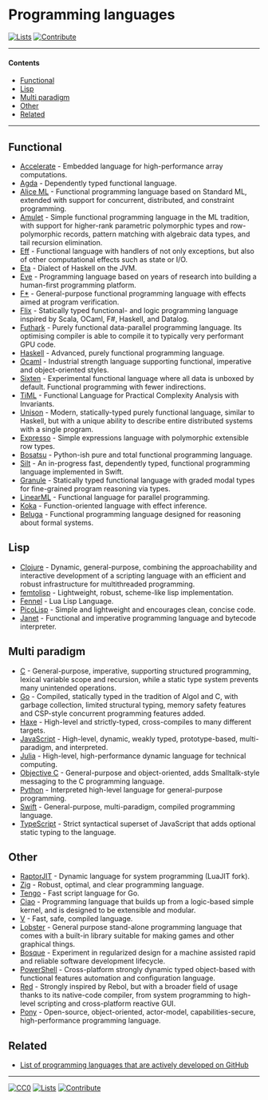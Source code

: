 # Programming languages

[![Lists](https://img.shields.io/badge/-more%20lists-0a0a0a.svg?style=flat&colorA=0a0a0a)](https://github.com/learn-anything/curated-lists#readme)
[![Contribute](https://img.shields.io/badge/-contribute-0a0a0a.svg?style=flat&colorA=0a0a0a)](CONTRIBUTING.md#readme)

---

#### Contents

- [Functional](#functional)
- [Lisp](#lisp)
- [Multi paradigm](#multi-paradigm)
- [Other](#other)
- [Related](#related)

---

## Functional

- [Accelerate](https://github.com/AccelerateHS/accelerate) - Embedded language for high-performance array computations.
- [Agda](https://github.com/agda/agda) - Dependently typed functional language.
- [Alice ML](https://github.com/aliceml/aliceml) - Functional programming language based on Standard ML, extended with support for concurrent, distributed, and constraint programming.
- [Amulet](https://github.com/tmpim/amulet) - Simple functional programming language in the ML tradition, with support for higher-rank parametric polymorphic types and row-polymorphic records, pattern matching with algebraic data types, and tail recursion elimination.
- [Eff](http://www.eff-lang.org/) - Functional language with handlers of not only exceptions, but also of other computational effects such as state or I/O.
- [Eta](https://github.com/typelead/eta) - Dialect of Haskell on the JVM.
- [Eve](https://github.com/witheve/Eve) - Programming language based on years of research into building a human-first programming platform.
- [F\*](https://fstar-lang.org/#introduction) - General-purpose functional programming language with effects aimed at program verification.
- [Flix](https://github.com/flix/flix) - Statically typed functional- and logic programming language inspired by Scala, OCaml, F#, Haskell, and Datalog.
- [Futhark](https://github.com/diku-dk/futhark) - Purely functional data-parallel programming language. Its optimising compiler is able to compile it to typically very performant GPU code.
- [Haskell](https://www.haskell.org/) - Advanced, purely functional programming language.
- [Ocaml](https://ocaml.org/) - Industrial strength language supporting functional, imperative and object-oriented styles.
- [Sixten](https://github.com/ollef/sixten) - Experimental functional language where all data is unboxed by default. Functional programming with fewer indirections.
- [TiML](http://adam.chlipala.net/papers/TimlOOPSLA17/) - Functional Language for Practical Complexity Analysis with Invariants.
- [Unison](https://github.com/unisonweb/unison) - Modern, statically-typed purely functional language, similar to Haskell, but with a unique ability to describe entire distributed systems with a single program.
- [Expresso](https://github.com/willtim/Expresso) - Simple expressions language with polymorphic extensible row types.
- [Bosatsu](https://github.com/johnynek/bosatsu) - Python-ish pure and total functional programming language.
- [Silt](https://github.com/silt-lang/silt) - An in-progress fast, dependently typed, functional programming language implemented in Swift.
- [Granule](https://github.com/granule-project/granule) - Statically typed functional language with graded modal types for fine-grained program reasoning via types.
- [LinearML](https://github.com/pikatchu/LinearML) - Functional language for parallel programming.
- [Koka](https://github.com/koka-lang/koka) - Function-oriented language with effect inference.
- [Beluga](https://github.com/Beluga-lang/Beluga) - Functional programming language designed for reasoning about formal systems.

## Lisp

- [Clojure](https://github.com/JeffBezanson/femtolisp) - Dynamic, general-purpose, combining the approachability and interactive development of a scripting language with an efficient and robust infrastructure for multithreaded programming.
- [femtolisp](https://github.com/JeffBezanson/femtolisp) - Lightweight, robust, scheme-like lisp implementation.
- [Fennel](https://github.com/bakpakin/Fennel) - Lua Lisp Language.
- [PicoLisp](https://picolisp.com/wiki/) - Simple and lightweight and encourages clean, concise code.
- [Janet](https://github.com/janet-lang/janet) - Functional and imperative programming language and bytecode interpreter.

## Multi paradigm

- [C](<http://en.wikipedia.org/wiki/C_(programming_language)>) - General-purpose, imperative, supporting structured programming, lexical variable scope and recursion, while a static type system prevents many unintended operations.
- [Go](https://github.com/golang/go) - Compiled, statically typed in the tradition of Algol and C, with garbage collection, limited structural typing, memory safety features and CSP-style concurrent programming features added.
- [Haxe](https://github.com/HaxeFoundation/haxe) - High-level and strictly-typed, cross-compiles to many different targets.
- [JavaScript](http://en.wikipedia.org/wiki/JavaScript) - High-level, dynamic, weakly typed, prototype-based, multi-paradigm, and interpreted.
- [Julia](https://github.com/JuliaLang/julia) - High-level, high-performance dynamic language for technical computing.
- [Objective C](http://en.wikipedia.org/wiki/Objective-C) - General-purpose and object-oriented, adds Smalltalk-style messaging to the C programming language.
- [Python](https://github.com/python/cpython) - Interpreted high-level language for general-purpose programming.
- [Swift](https://github.com/apple/swift) - General-purpose, multi-paradigm, compiled programming language.
- [TypeScript](https://github.com/Microsoft/TypeScript) - Strict syntactical superset of JavaScript that adds optional static typing to the language.

## Other

- [RaptorJIT](https://github.com/raptorjit/raptorjit) - Dynamic language for system programming (LuaJIT fork).
- [Zig](https://github.com/zig-lang/zig) - Robust, optimal, and clear programming language.
- [Tengo](https://github.com/d5/tengo) - Fast script language for Go.
- [Ciao](https://github.com/ciao-lang/ciao) - Programming language that builds up from a logic-based simple kernel, and is designed to be extensible and modular.
- [V](https://vlang.io/) - Fast, safe, compiled language.
- [Lobster](http://strlen.com/lobster/) - General purpose stand-alone programming language that comes with a built-in library suitable for making games and other graphical things.
- [Bosque](https://github.com/Microsoft/BosqueLanguage) - Experiment in regularized design for a machine assisted rapid and reliable software development lifecycle.
- [PowerShell](https://github.com/PowerShell/PowerShell) - Cross-platform strongly dynamic typed object-based with functional features automation and configuration language.
- [Red](https://github.com/red/red) - Strongly inspired by Rebol, but with a broader field of usage thanks to its native-code compiler, from system programming to high-level scripting and cross-platform reactive GUI.
- [Pony](https://www.ponylang.io/) - Open-source, object-oriented, actor-model, capabilities-secure, high-performance programming language.

## Related

- [List of programming languages that are actively developed on GitHub](https://github.com/collections/programming-languages)

---

[![CC0](https://img.shields.io/badge/license-CC0-0a0a0a.svg?style=flat&colorA=0a0a0a)](https://creativecommons.org/publicdomain/zero/1.0/)
[![Lists](https://img.shields.io/badge/-more%20lists-0a0a0a.svg?style=flat&colorA=0a0a0a)](https://github.com/learn-anything/curated-lists#readme)
[![Contribute](https://img.shields.io/badge/-contribute-0a0a0a.svg?style=flat&colorA=0a0a0a)](CONTRIBUTING.md#readme)
